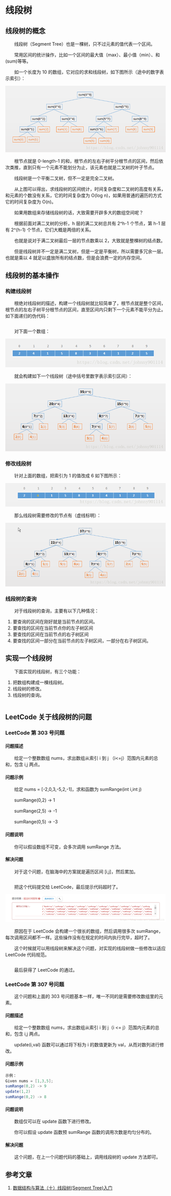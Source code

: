 #  线段树

## 线段树的概念

　　线段树（Segment Tree）也是一棵树，只不过元素的值代表一个区间。

　　常用区间的统计操作，比如一个区间的最大值（max）、最小值（min）、和 (sum)等等。

　　如一个长度为 10 的数组，它对应的求和线段树，如下图所示（途中的数字表示索引）：

![](image/线段树.png)

　　根节点就是 0-length-1 的和，根节点的左右子树平分根节点的区间，然后依次类推，直到只有一个元素不能划分为止，该元素也就是二叉树的叶子节点。

　　线段树是一个平衡二叉树，但不一定是完全二叉树。

　　从上图可以得出，求线段树的区间统计，时间复杂度和二叉树的高度有关系，和元素的个数没有关系，它的时间复杂度为 O(log n)，如果用普通的遍历的方式它的时间复杂度为 O(n)。

　　如果用数组来存储线段树的话，大致需要开辟多大的数组空间呢？

　　根据前面对满二叉树的分析，h 层的满二叉树总共有 2^h-1 个节点，第 h-1 层有 2^(h-1) 个节点，它们大概是两倍的关系。

　　也就是说对于满二叉树最后一层的节点数乘以 2，大致就是整棵树的结点数。

　　但是线段树并不一定是满二叉树，但是一定是平衡树，所以需要多冗余一层。也就是乘以 4 就足以盛放所有的结点数，但是会浪费一定的内存空间。

## 线段树的基本操作

### 构建线段树

　　根绝对线段树的描述，构建一个线段树就比较简单了，根节点就是整个区间，根节点的左右子树平分根节点的区间，直至区间内只剩下一个元素不能平分为止。如下面递归的伪代码：

```

```

　　对下面一个数组：

![](image/构建线段树1.png)

　　就会构建如下一个线段树（途中括号里数字表示索引区间）：

![](image/构建线段树2.png)



### 修改线段树

　　针对上面的数组，把索引为 1 的值改成 6 如下图所示：

![](image/修改线段树1.png)

　　那么线段树需要修改的节点有（虚线标明）：

![](image/修改线段树2.png)

### 线段树的查询

　　对于线段树的查询，主要有以下几种情况：

1. 要查询的区间在刚好就是当前节点的区间。
2. 要查找的区间在当前节点你的左子树区间
3. 要查找的区间在当前节点的右子树区间
4. 要查找的区间一部分在当前节点的左子树区间，一部分在右子树区间。

## 实现一个线段树

　　下面实现的线段树，有三个功能：

1. 把数组构建成一棵线段树。
2. 线段树的修改。
3. 线段树的查询。

```

```



## LeetCode 关于线段树的问题

### LeetCode 第 303 号问题

#### 问题描述

　　给定一个整数数组 nums，求出数组从索引 i 到 j （i<=j）范围内元素的总和，包含 i,j 两点。

#### 问题示例

　　给定 nums = [-2,0,3,-5,2,-1]，求和函数为 sumRange(int i,int j)

　　sumRange(0,2) -> 1

　　sumRange(2,5) -> -1

　　sumRange(0,5) -> -3

#### 问题说明

　　你可以假设数组不可变，会多次调用 sumRange 方法。

#### 解决问题

　　对于这个问题，在脑海中的方案就是遍历区间 [i,j]，然后累加。

```

```

　　把这个代码提交给 LeetCode，最后提示代码超时了。

![](image/线段树leetcode303超时.png)

　　原因在于 LeetCode 会构建一个很长的数组，然后调用很多次 sumRange，每次调用区间都不一样。这些操作没有在规定的时间内执行完毕，超时了。

　　这个时候就可以用线段树来解决这个问题，对实现的线段树做一些修改以适应 LeetCode 代码规范。

```

```

　　最后获得了 LeetCode 的通过。

### LeetCode 第 307 号问题

　　这个问题和上面的 303 号问题基本一样，唯一不同的是需要修改数组里的元素。

#### 问题描述

　　给定一个整数数组 nums，求出数组从索引 i 到 j（i <= j）范围内元素的总和，包含 i,j 两点。

　　update(i,val) 函数可以通过将下标为 i 的数值更新为 val，从而对数列进行修改。

#### 问题示例

```java
示例：
Given nums = [1,3,5];
sumRange(0,2) -> 9
update(1,2)
sumRange(0,2) -> 8
```

#### 问题说明

　　数组仅可以在 update 函数下进行修改。

　　你可以假设 update 函数预 sumRange 函数的调用次数是均匀分布的。

#### 解决问题

　　这个问题，在上一个问题代码的基础上，调用线段树的 update 方法即可。



## 参考文章

1. [数据结构与算法（十）线段树(Segment Tree)入门](https://chiclaim.blog.csdn.net/article/details/80643017)

